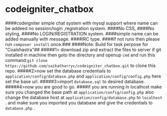 # codeigniter_chatbox  
####codeigniter simple chat system with mysql support where name can be addeed no session/login ,registration system.
####No CSS,
####No styling,
####No LOGIN/REGISTRATION system.
####simple name can be added manually with message.
####IRC type.
####if not runs then please run `composer install` once.###
####Note: Build for task perpose for "Coalshastra"##
#####1> download zip and extract the files to server if git installed in machine then goto the directory and openup `cmd` and run this command:`git clone https://github.com/saikatharryc/codeigniter_chatbox.git` to clone this repo.
#####2>now set the database credentials to `application/config/database.php` and   `application/config/config.php` here set the base url.
#####3>import   `database.sql` to desired database.
#####4>now you are good to go.
####if you are running in localhost make sure you changed the base path at `application/config/config.php` also change the database host at 
`application/config/database.php` to `localhost` .
and make sure you imported you database and give the credentials to `database.php` .
